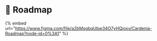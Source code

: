 # 📍   Roadmap

{% embed url="https://www.figma.com/file/a2bMsgbqUbw34O7yHQjoxv/Cardenia-Roadmap?node-id=0%3A1" %}
